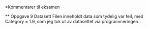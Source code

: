 *Kommentarer til eksamen

** Oppgave 9 Datasett
Filen inneholdt data som tydelig var feil, med Category = 1.9, som jeg tok ut av datasettet via programmeringen.

